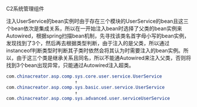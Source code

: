 C2系统管理组件

注入UserService的bean实例时由于存在三个模块的UserService的bean且这三个bean依次是集成关系，所以在一开始注入bean时选择了父类的bean实例来Autowired，根据spring扫描bean机制，先寻找该类名首字母小写的bean实例，发现找到了3个，然后再去根据类型判断，由于注入的是父类，所以通过instanceof判断类型时判断其子类时依然会将其认为时需要注入的bean实例。所以，由于这三个类是继承关系且同名，所以不能通Autowired来注入父类，否则将找到3个bean出现异常，只能通过Autowired注入超类。

```java
com.chinacreator.asp.comp.sys.core.user.service.UserService
					      ↑
com.chinacreator.asp.comp.sys.basic.user.service.UserService
						  ↑
com.chinacreator.asp.comp.sys.advanced.user.serviceUserService
```